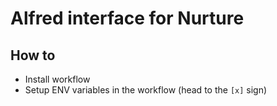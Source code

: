 # Alfred interface for Nurture

## How to

- Install workflow
- Setup ENV variables in the workflow (head to the `[x]` sign)